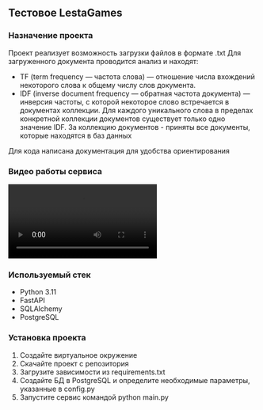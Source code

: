 ## Тестовое LestaGames
### Назначение проекта
Проект реализует возможность загрузки файлов в формате .txt 
Для загруженного документа проводится анализ и находят:
- TF (term frequency — частота слова) — отношение числа вхождений некоторого слова к общему числу слов документа.  
- IDF (inverse document frequency — обратная частота документа) — инверсия частоты, с которой некоторое слово встречается в документах коллекции.
Для каждого уникального слова в пределах конкретной коллекции документов существует только одно значение IDF.
За коллекцию документов - приняты все документы, которые находятся в баз данных

Для кода написана документация для удобства ориентирования
### Видео работы сервиса
![Работа сервиса](https://github.com/PinaewskayYana/Lesta_Intern_Proccesing_txt/blob/main/zagruzka-faila-google-chrome-2024-04-14-15-38-23_poUX9vYO.mp4)
### Используемый стек
- Python 3.11
- FastAPI
- SQLAlchemy
- PostgreSQL
### Установка проекта
1. Создайте виртуальное окружение
2. Скачайте проект с репозитория
3. Загрузите зависимости из requirements.txt
4. Создайте БД в PostgreSQL и определите необходимые параметры, указанные в config.py
5. Запустите сервис командой python main.py

